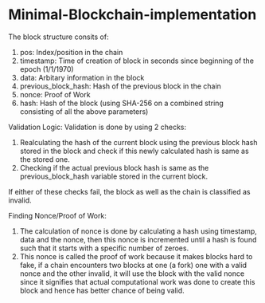 # Minimal-Blockchain-implementation
 The block structure consits of:
  1. pos: Index/position in the chain
  2. timestamp: Time of creation of block in seconds since beginning of the epoch (1/1/1970)
  3. data: Arbitary information in the block
  4. previous_block_hash: Hash of the previous block in the chain
  5. nonce: Proof of Work
  6. hash: Hash of the block (using SHA-256 on a combined string consisting of all the above parameters)

Validation Logic:
  Validation is done by using 2 checks:
  1. Realculating the hash of the current block using the previous block hash stored in the block and check if this newly calculated hash is same as the stored one.
  2. Checking if the actual previous block hash is same as the previous_block_hash variable stored in the current block.

  If either of these checks fail, the block as well as the chain is classified as invalid.

Finding Nonce/Proof of Work:
  1. The calculation of nonce is done by calculating a hash using timestamp, data and the nonce, then this nonce is incremented until a hash is found such that it starts with a specific number of zeroes.
  2. This nonce is called the proof of work because it makes blocks hard to fake, if a chain encounters two blocks at one (a fork) one with a valid nonce and the other invalid, it will use the block with the        valid nonce since it signifies that actual computational work was done to create this block and hence has better chance of being valid.
